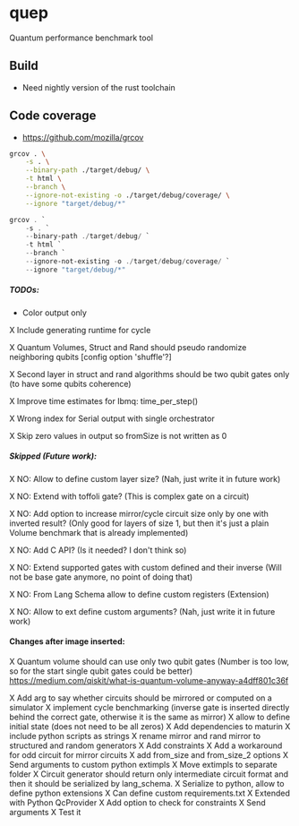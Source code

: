 # quep
Quantum performance benchmark tool

## Build
* Need nightly version of the rust toolchain

## Code coverage
* https://github.com/mozilla/grcov
```bash
grcov . \
    -s . \
    --binary-path ./target/debug/ \
    -t html \
    --branch \
    --ignore-not-existing -o ./target/debug/coverage/ \
    --ignore "target/debug/*"
```


```powershell
grcov . `
    -s . `
    --binary-path ./target/debug/ `
    -t html `
    --branch `
    --ignore-not-existing -o ./target/debug/coverage/ `
    --ignore "target/debug/*"
```

##### TODOs:
* Color output only

X Include generating runtime for cycle

X Quantum Volumes, Struct and Rand should pseudo randomize neighboring qubits [config option 'shuffle'?]

X Second layer in struct and rand algorithms should be two qubit gates only (to have some qubits coherence)

X Improve time estimates for Ibmq: time_per_step()

X Wrong index for Serial output with single orchestrator

X Skip zero values in output so fromSize is not written as 0

##### Skipped (Future work):
X NO: Allow to define custom layer size? (Nah, just write it in future work)

X NO: Extend with toffoli gate? (This is complex gate on a circuit)

X NO: Add option to increase mirror/cycle circuit size only by one with inverted result?
  (Only good for layers of size 1, but then it's just a plain Volume benchmark that is already implemented)

X NO: Add C API? (Is it needed? I don't think so)

X NO: Extend supported gates with custom defined and their inverse
  (Will not be base gate anymore, no point of doing that)

X NO: From Lang Schema allow to define custom registers (Extension)

X NO: Allow to ext define custom arguments? (Nah, just write it in future work)


#### Changes after image inserted:
X Quantum volume should can use only two qubit gates
(Number is too low, so for the start single qubit gates could be better)
https://medium.com/qiskit/what-is-quantum-volume-anyway-a4dff801c36f

X Add arg to say whether circuits should be mirrored or computed on a simulator
X implement cycle benchmarking (inverse gate is inserted directly behind the correct gate, otherwise it is the same as mirror)
X allow to define initial state (does not need to be all zeros)
X Add dependencies to maturin
X include python scripts as strings
X rename mirror and rand mirror to structured and random generators
X Add constraints
X Add a workaround for odd circuit for mirror circuits
X add from_size and from_size_2 options
X Send arguments to custom python extimpls
X Move extimpls to separate folder
X Circuit generator should return only intermediate circuit format and then it should be serialized by lang_schema.
X Serialize to python, allow to define python extensions
    X Can define custom requirements.txt
    X Extended with Python QcProvider
    X Add option to check for constraints
    X Send arguments
    X Test it
